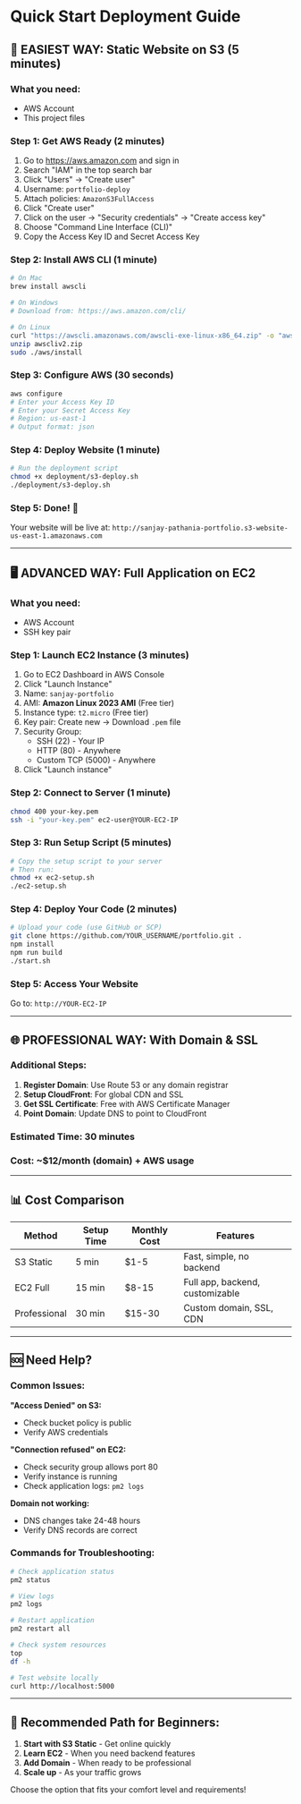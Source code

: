 # Quick Start Deployment Guide

## 🚀 EASIEST WAY: Static Website on S3 (5 minutes)

### What you need:
- AWS Account
- This project files

### Step 1: Get AWS Ready (2 minutes)
1. Go to https://aws.amazon.com and sign in
2. Search "IAM" in the top search bar
3. Click "Users" → "Create user"
4. Username: `portfolio-deploy`
5. Attach policies: `AmazonS3FullAccess`
6. Click "Create user"
7. Click on the user → "Security credentials" → "Create access key"
8. Choose "Command Line Interface (CLI)"
9. Copy the Access Key ID and Secret Access Key

### Step 2: Install AWS CLI (1 minute)
```bash
# On Mac
brew install awscli

# On Windows
# Download from: https://aws.amazon.com/cli/

# On Linux
curl "https://awscli.amazonaws.com/awscli-exe-linux-x86_64.zip" -o "awscliv2.zip"
unzip awscliv2.zip
sudo ./aws/install
```

### Step 3: Configure AWS (30 seconds)
```bash
aws configure
# Enter your Access Key ID
# Enter your Secret Access Key  
# Region: us-east-1
# Output format: json
```

### Step 4: Deploy Website (1 minute)
```bash
# Run the deployment script
chmod +x deployment/s3-deploy.sh
./deployment/s3-deploy.sh
```

### Step 5: Done! 🎉
Your website will be live at: `http://sanjay-pathania-portfolio.s3-website-us-east-1.amazonaws.com`

---

## 🖥️ ADVANCED WAY: Full Application on EC2

### What you need:
- AWS Account
- SSH key pair

### Step 1: Launch EC2 Instance (3 minutes)
1. Go to EC2 Dashboard in AWS Console
2. Click "Launch Instance"
3. Name: `sanjay-portfolio`
4. AMI: **Amazon Linux 2023 AMI** (Free tier)
5. Instance type: `t2.micro` (Free tier)
6. Key pair: Create new → Download `.pem` file
7. Security Group:
   - SSH (22) - Your IP
   - HTTP (80) - Anywhere
   - Custom TCP (5000) - Anywhere
8. Click "Launch instance"

### Step 2: Connect to Server (1 minute)
```bash
chmod 400 your-key.pem
ssh -i "your-key.pem" ec2-user@YOUR-EC2-IP
```

### Step 3: Run Setup Script (5 minutes)
```bash
# Copy the setup script to your server
# Then run:
chmod +x ec2-setup.sh
./ec2-setup.sh
```

### Step 4: Deploy Your Code (2 minutes)
```bash
# Upload your code (use GitHub or SCP)
git clone https://github.com/YOUR_USERNAME/portfolio.git .
npm install
npm run build
./start.sh
```

### Step 5: Access Your Website
Go to: `http://YOUR-EC2-IP`

---

## 🌐 PROFESSIONAL WAY: With Domain & SSL

### Additional Steps:
1. **Register Domain**: Use Route 53 or any domain registrar
2. **Setup CloudFront**: For global CDN and SSL
3. **Get SSL Certificate**: Free with AWS Certificate Manager
4. **Point Domain**: Update DNS to point to CloudFront

### Estimated Time: 30 minutes
### Cost: ~$12/month (domain) + AWS usage

---

## 📊 Cost Comparison

| Method | Setup Time | Monthly Cost | Features |
|--------|------------|--------------|----------|
| S3 Static | 5 min | $1-5 | Fast, simple, no backend |
| EC2 Full | 15 min | $8-15 | Full app, backend, customizable |
| Professional | 30 min | $15-30 | Custom domain, SSL, CDN |

---

## 🆘 Need Help?

### Common Issues:

**"Access Denied" on S3:**
- Check bucket policy is public
- Verify AWS credentials

**"Connection refused" on EC2:**
- Check security group allows port 80
- Verify instance is running
- Check application logs: `pm2 logs`

**Domain not working:**
- DNS changes take 24-48 hours
- Verify DNS records are correct

### Commands for Troubleshooting:
```bash
# Check application status
pm2 status

# View logs
pm2 logs

# Restart application
pm2 restart all

# Check system resources
top
df -h

# Test website locally
curl http://localhost:5000
```

---

## 🎯 Recommended Path for Beginners:

1. **Start with S3 Static** - Get online quickly
2. **Learn EC2** - When you need backend features  
3. **Add Domain** - When ready to be professional
4. **Scale up** - As your traffic grows

Choose the option that fits your comfort level and requirements!